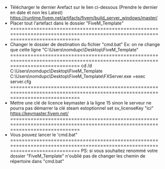 - Télécharger le dernier Arefact sur le lien ci-dessous (Prendre le dernier en date et non les Latest)
https://runtime.fivem.net/artifacts/fivem/build_server_windows/master/
- Placer tout l'artefact dans le dossier "FiveM_Template"
==============================================================================================================================
- Changer le dossier de destination du fichier "cmd.bat"
Ex: on ne change que cette ligne "C:\Users\nomdupc\Desktop\FiveM_Template"
==============================================================================================================================
cd /d C:\Users\nomdupc\Desktop\FiveM_Template
C:\Users\nomdupc\Desktop\FiveM_Template\FXServer.exe +exec server.cfg
==============================================================================================================================
- Mettre une clé de licence keymaster à la ligne 15 sinon le serveur ne pourra pas démarrer la clé steam estoptionnel
set sv_licenseKey "ici"
https://keymaster.fivem.net/
==============================================================================================================================
- Vous pouvez lancer le 'cmd.bat"
==============================================================================================================================
PS: si vous souhaitez renommé votre dossier "FiveM_Template" n'oublié pas de changer les chemin de répertoire dans "cmd.bat"